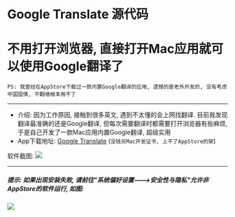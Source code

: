 Google Translate 源代码
================

# 不用打开浏览器, 直接打开Mac应用就可以使用Google翻译了

`PS: 我曾经在AppStore下载过一款内置Google翻译的应用, 遗憾的是老外开发的, 没有考虑中国国情, 不翻墙根本用不了`

---

- 介绍: 因为工作原因, 接触到很多英文, 遇到不太懂的会上网找翻译. 目前我发现翻译最准确的还是Google翻译, 但每次需要翻译时都需要打开浏览器有些麻烦, 于是自己开发了一款Mac应用内置Google翻译, 超级实用
- App下载地址: [Google Translate](http://share.weiyun.com/ad92f95c3e9d333e351bfcd351adf45b)  (`没钱买Mac开发证书, 上不了AppStore的架`)

软件截图:
![](http://7sbo4v.com1.z0.glb.clouddn.com/%E5%B1%8F%E5%B9%95%E5%BF%AB%E7%85%A7%202015-11-18%20%E4%B8%8A%E5%8D%8811.57.44.png)

---

##### 提示: 如果出现安装失败, 请前往"系统偏好设置--->安全性与隐私"允许非AppStore的软件运行, 如图:

![](http://7sbo4v.com1.z0.glb.clouddn.com/6426D24C-1411-445C-990A-B927871D44A4.png)